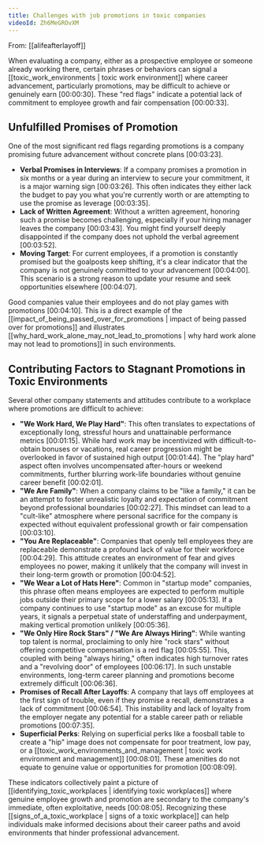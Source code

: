 ```yaml
---
title: Challenges with job promotions in toxic companies
videoId: Zh6MeGROvXM
---
```


From: [[alifeafterlayoff]] <br/> 

When evaluating a company, either as a prospective employee or someone already working there, certain phrases or behaviors can signal a [[toxic_work_environments | toxic work environment]] where career advancement, particularly promotions, may be difficult to achieve or genuinely earn <a class="yt-timestamp" data-t="00:00:30">[00:00:30]</a>. These "red flags" indicate a potential lack of commitment to employee growth and fair compensation <a class="yt-timestamp" data-t="00:00:33">[00:00:33]</a>.

## Unfulfilled Promises of Promotion

One of the most significant red flags regarding promotions is a company promising future advancement without concrete plans <a class="yt-timestamp" data-t="00:03:23">[00:03:23]</a>.

*   **Verbal Promises in Interviews**: If a company promises a promotion in six months or a year during an interview to secure your commitment, it is a major warning sign <a class="yt-timestamp" data-t="00:03:26">[00:03:26]</a>. This often indicates they either lack the budget to pay you what you're currently worth or are attempting to use the promise as leverage <a class="yt-timestamp" data-t="00:03:35">[00:03:35]</a>.
*   **Lack of Written Agreement**: Without a written agreement, honoring such a promise becomes challenging, especially if your hiring manager leaves the company <a class="yt-timestamp" data-t="00:03:43">[00:03:43]</a>. You might find yourself deeply disappointed if the company does not uphold the verbal agreement <a class="yt-timestamp" data-t="00:03:52">[00:03:52]</a>.
*   **Moving Target**: For current employees, if a promotion is constantly promised but the goalposts keep shifting, it's a clear indicator that the company is not genuinely committed to your advancement <a class="yt-timestamp" data-t="00:04:00">[00:04:00]</a>. This scenario is a strong reason to update your resume and seek opportunities elsewhere <a class="yt-timestamp" data-t="00:04:07">[00:04:07]</a>.

Good companies value their employees and do not play games with promotions <a class="yt-timestamp" data-t="00:04:10">[00:04:10]</a>. This is a direct example of the [[impact_of_being_passed_over_for_promotions | impact of being passed over for promotions]] and illustrates [[why_hard_work_alone_may_not_lead_to_promotions | why hard work alone may not lead to promotions]] in such environments.

## Contributing Factors to Stagnant Promotions in Toxic Environments

Several other company statements and attitudes contribute to a workplace where promotions are difficult to achieve:

*   **"We Work Hard, We Play Hard"**: This often translates to expectations of exceptionally long, stressful hours and unattainable performance metrics <a class="yt-timestamp" data-t="00:01:15">[00:01:15]</a>. While hard work may be incentivized with difficult-to-obtain bonuses or vacations, real career progression might be overlooked in favor of sustained high output <a class="yt-timestamp" data-t="00:01:44">[00:01:44]</a>. The "play hard" aspect often involves uncompensated after-hours or weekend commitments, further blurring work-life boundaries without genuine career benefit <a class="yt-timestamp" data-t="00:02:01">[00:02:01]</a>.
*   **"We Are Family"**: When a company claims to be "like a family," it can be an attempt to foster unrealistic loyalty and expectation of commitment beyond professional boundaries <a class="yt-timestamp" data-t="00:02:27">[00:02:27]</a>. This mindset can lead to a "cult-like" atmosphere where personal sacrifice for the company is expected without equivalent professional growth or fair compensation <a class="yt-timestamp" data-t="00:03:10">[00:03:10]</a>.
*   **"You Are Replaceable"**: Companies that openly tell employees they are replaceable demonstrate a profound lack of value for their workforce <a class="yt-timestamp" data-t="00:04:29">[00:04:29]</a>. This attitude creates an environment of fear and gives employees no power, making it unlikely that the company will invest in their long-term growth or promotion <a class="yt-timestamp" data-t="00:04:52">[00:04:52]</a>.
*   **"We Wear a Lot of Hats Here"**: Common in "startup mode" companies, this phrase often means employees are expected to perform multiple jobs outside their primary scope for a lower salary <a class="yt-timestamp" data-t="00:05:13">[00:05:13]</a>. If a company continues to use "startup mode" as an excuse for multiple years, it signals a perpetual state of understaffing and underpayment, making vertical promotion unlikely <a class="yt-timestamp" data-t="00:05:36">[00:05:36]</a>.
*   **"We Only Hire Rock Stars" / "We Are Always Hiring"**: While wanting top talent is normal, proclaiming to only hire "rock stars" without offering competitive compensation is a red flag <a class="yt-timestamp" data-t="00:05:55">[00:05:55]</a>. This, coupled with being "always hiring," often indicates high turnover rates and a "revolving door" of employees <a class="yt-timestamp" data-t="00:06:17">[00:06:17]</a>. In such unstable environments, long-term career planning and promotions become extremely difficult <a class="yt-timestamp" data-t="00:06:36">[00:06:36]</a>.
*   **Promises of Recall After Layoffs**: A company that lays off employees at the first sign of trouble, even if they promise a recall, demonstrates a lack of commitment <a class="yt-timestamp" data-t="00:06:54">[00:06:54]</a>. This instability and lack of loyalty from the employer negate any potential for a stable career path or reliable promotions <a class="yt-timestamp" data-t="00:07:35">[00:07:35]</a>.
*   **Superficial Perks**: Relying on superficial perks like a foosball table to create a "hip" image does not compensate for poor treatment, low pay, or a [[toxic_work_environments_and_management | toxic work environment and management]] <a class="yt-timestamp" data-t="00:08:01">[00:08:01]</a>. These amenities do not equate to genuine value or opportunities for promotion <a class="yt-timestamp" data-t="00:08:09">[00:08:09]</a>.

These indicators collectively paint a picture of [[identifying_toxic_workplaces | identifying toxic workplaces]] where genuine employee growth and promotion are secondary to the company's immediate, often exploitative, needs <a class="yt-timestamp" data-t="00:08:05">[00:08:05]</a>. Recognizing these [[signs_of_a_toxic_workplace | signs of a toxic workplace]] can help individuals make informed decisions about their career paths and avoid environments that hinder professional advancement.
